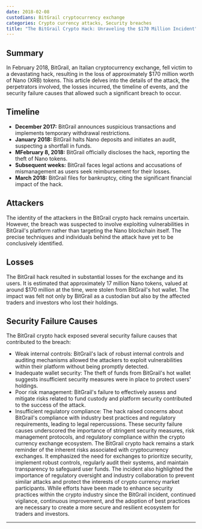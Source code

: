 ```yaml
---
date: 2018-02-08
custodians: BitGrail cryptocurrency exchange
categories: Crypto currency attacks, Security breaches
title: "The BitGrail Crypto Hack: Unraveling the $170 Million Incident"
---
```


## Summary

In February 2018, BitGrail, an Italian cryptocurrency exchange, fell victim to a devastating hack, resulting in the loss of approximately $170 million worth of Nano (XRB) tokens. This article delves into the details of the attack, the perpetrators involved, the losses incurred, the timeline of events, and the security failure causes that allowed such a significant breach to occur.

## Timeline

- **December 2017:** BitGrail announces suspicious transactions and implements temporary withdrawal restrictions.
- **January 2018:** BitGrail halts Nano deposits and initiates an audit, suspecting a shortfall in funds.
- **MFebruary 8, 2018:** BitGrail officially discloses the hack, reporting the theft of Nano tokens.
- **Subsequent weeks:** BitGrail faces legal actions and accusations of mismanagement as users seek reimbursement for their losses.
- **March 2018:** BitGrail files for bankruptcy, citing the significant financial impact of the hack.

## Attackers

The identity of the attackers in the BitGrail crypto hack remains uncertain. However, the breach was suspected to involve exploiting vulnerabilities in BitGrail's platform rather than targeting the Nano blockchain itself. The precise techniques and individuals behind the attack have yet to be conclusively identified.

## Losses

The BitGrail hack resulted in substantial losses for the exchange and its users. It is estimated that approximately 17 million Nano tokens, valued at around $170 million at the time, were stolen from BitGrail's hot wallet. The impact was felt not only by BitGrail as a custodian but also by the affected traders and investors who lost their holdings.

## Security Failure Causes

The BitGrail crypto hack exposed several security failure causes that contributed to the breach:
- Weak internal controls: BitGrail's lack of robust internal controls and auditing mechanisms allowed the attackers to exploit vulnerabilities within their platform without being promptly detected.
- Inadequate wallet security: The theft of funds from BitGrail's hot wallet suggests insufficient security measures were in place to protect users' holdings.
- Poor risk management: BitGrail's failure to effectively assess and mitigate risks related to fund custody and platform security contributed to the success of the attack.
- Insufficient regulatory compliance: The hack raised concerns about BitGrail's compliance with industry best practices and regulatory requirements, leading to legal repercussions.
These security failure causes underscored the importance of stringent security measures, risk management protocols, and regulatory compliance within the crypto currency exchange ecosystem.
The BitGrail crypto hack remains a stark reminder of the inherent risks associated with cryptocurrency exchanges. It emphasized the need for exchanges to prioritize security, implement robust controls, regularly audit their systems, and maintain transparency to safeguard user funds. The incident also highlighted the importance of regulatory oversight and industry collaboration to prevent similar attacks and protect the interests of crypto currency market participants.
While efforts have been made to enhance security practices within the crypto industry since the BitGrail incident, continued vigilance, continuous improvement, and the adoption of best practices are necessary to create a more secure and resilient ecosystem for traders and investors.
---

